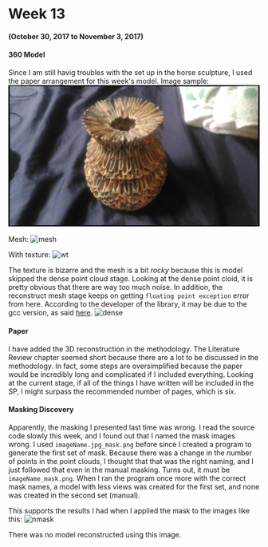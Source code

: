 # Week 13
#### (October 30, 2017 to November 3, 2017)

#### 360 Model
Since I am still havig troubles with the set up in the horse sculpture, I used the paper arrangement for this week's model.
Image sample:
![img](../Trials/images/paper/P_20171028_121351_001.jpg)

Mesh:
![mesh](../Trials/models/paper/paper00.png)

With texture:
![wt](../Trials/models/paper/paperwtexture00.png)

The texture is bizarre and the mesh is a bit _rocky_ because this is model skipped the dense point cloud stage. Looking at the dense point cloid, it is pretty obvious that there are way too much noise. In addition, the reconstruct mesh stage keeps on getting ```floating point exception``` error from here. According to the developer of the library, it may be due to the gcc version, as said [here](https://github.com/cdcseacave/openMVS/issues/210).
![dense](../Trials/models/paper/paperdense00.png)

#### Paper
I have added the 3D reconstruction in the methodology. The Literature Review chapter seemed short because there are a lot to be discussed in the methodology. In fact, some steps are oversimplified because the paper would be incredibly long and complicated if I included everything. Looking at the current stage, if all of the things I have written will be included in the SP, I might surpass the recommended number of pages, which is six.

#### Masking Discovery
Apparently, the masking I presented last time was wrong. I read the source code slowly this week, and I found out that I named the mask images wrong. I used ```imageName.jpg_mask.png``` before since I created a program to generate the first set of mask. Because there was a change in the number of points in the point clouds, I thought that that was the right naming, and I just followed that even in the manual masking. Turns out, it must be ```imageName_mask.png```. When I ran the program once more with the correct mask names, a model with less views was created for the first set, and none was created in the second set (manual).

This supports the results I had when I applied the mask to the images like this:
![nmask](../Trials/images/horsep_mm/P_20171014_122852_002.jpg_mask.png)

There was no model reconstructed using this image.
